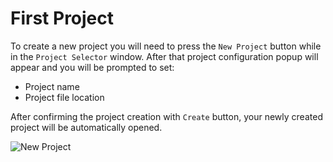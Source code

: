 # First Project

To create a new project you will need to press the `New Project` button while in the `Project Selector` window. After that project configuration popup will appear and you will be prompted to set:
- Project name
- Project file location

After confirming the project creation with `Create` button, your newly created project will be automatically opened.

![New Project](/images/preview6.png)